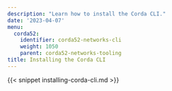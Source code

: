 ```yaml
---
description: "Learn how to install the Corda CLI."
date: '2023-04-07'
menu:
  corda52:
    identifier: corda52-networks-cli
    weight: 1050
    parent: corda52-networks-tooling
title: Installing the Corda CLI
---
```


{{< snippet installing-corda-cli.md >}}